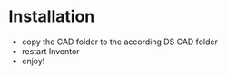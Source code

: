 Installation
============
- copy the CAD folder to the according DS CAD folder
- restart Inventor
- enjoy!
